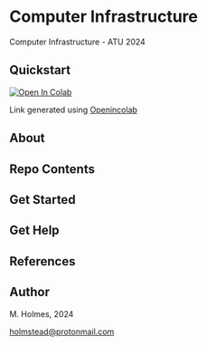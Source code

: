 # Computer Infrastructure

Computer Infrastructure - ATU 2024


## Quickstart

<a target="_blank" href="https://colab.research.google.com/github/holmstead/computer_infrastructure/blob/main/data/weather.ipynb">
  <img src="https://colab.research.google.com/assets/colab-badge.svg" alt="Open In Colab"/>
</a>

Link generated using [Openincolab](https://openincolab.com/)


## About


## Repo Contents


## Get Started


## Get Help


## References


## Author

M. Holmes, 2024

holmstead@protonmail.com